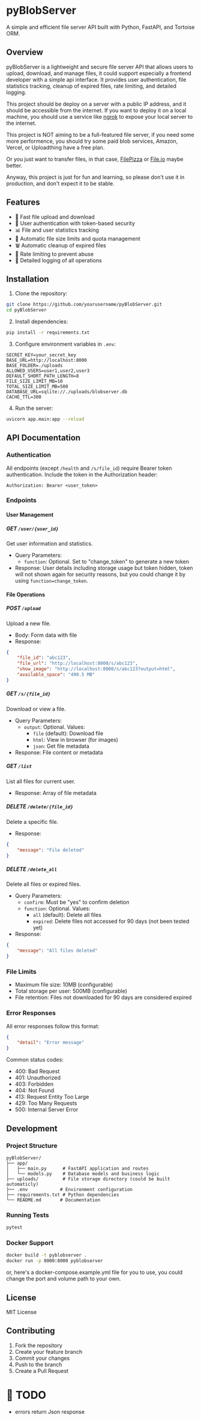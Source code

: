 # pyBlobServer

A simple and efficient file server API built with Python, FastAPI, and Tortoise ORM.

## Overview

pyBlobServer is a lightweight and secure file server API that allows users to upload, download, and manage files, it could support especially a frontend developer with a simple api interface.  It provides user authentication, file statistics tracking, cleanup of expired files, rate limiting, and detailed logging.

This project should be deploy on a server with a public IP address, and it should be accessible from the internet. If you want to deploy it on a local machine, you should use a service like [ngrok](https://ngrok.com/) to expose your local server to the internet.

This project is NOT aiming to be a full-featured file server, if you need some more performence, you should try some paid blob services, Amazon, Vercel, or Uploadthing have a free plan.

Or you just want to transfer files, in that case, [FilePizza](https://github.com/kernc/filepizza) or [File.io](https://file.io/) maybe better.

Anyway, this project is just for fun and learning, so please don't use it in production, and don't expect it to be stable.

## Features

- 🚀 Fast file upload and download
- 🔐 User authentication with token-based security
- 📊 File and user statistics tracking
- 💾 Automatic file size limits and quota management
- 🗑️ Automatic cleanup of expired files
- 🎯 Rate limiting to prevent abuse
- 📝 Detailed logging of all operations

## Installation

1. Clone the repository:
```bash
git clone https://github.com/yourusername/pyBlobServer.git
cd pyBlobServer
```

2. Install dependencies:
```bash
pip install -r requirements.txt
```

3. Configure environment variables in `.env`:
```env
SECRET_KEY=your_secret_key
BASE_URL=http://localhost:8000
BASE_FOLDER=./uploads
ALLOWED_USERS=user1,user2,user3
DEFAULT_SHORT_PATH_LENGTH=8
FILE_SIZE_LIMIT_MB=10
TOTAL_SIZE_LIMIT_MB=500
DATABASE_URL=sqlite://./uploads/blobserver.db
CACHE_TTL=300
```

4. Run the server:
```bash
uvicorn app.main:app --reload
```

## API Documentation

### Authentication

All endpoints (except `/health` and `/s/file_id`) require Bearer token authentication. Include the token in the Authorization header:
```
Authorization: Bearer <user_token>
```

### Endpoints

#### User Management

##### GET `/user/{user_id}`
Get user information and statistics.
- Query Parameters:
  - `function`: Optional. Set to "change_token" to generate a new token
- Response: User details including storage usage but token hidden, token will not shown again for security reasons, but you could change it by using `function=change_token`.

#### File Operations

##### POST `/upload`
Upload a new file.
- Body: Form data with file
- Response:
```json
{
    "file_id": "abc123",
    "file_url": "http://localhost:8000/s/abc123",
    "show_image": "http://localhost:8000/s/abc123?output=html",
    "available_space": "490.5 MB"
}
```

##### GET `/s/{file_id}`
Download or view a file.
- Query Parameters:
  - `output`: Optional. Values:
    - `file` (default): Download file
    - `html`: View in browser (for images)
    - `json`: Get file metadata
- Response: File content or metadata

##### GET `/list`
List all files for current user.
- Response: Array of file metadata

##### DELETE `/delete/{file_id}`
Delete a specific file.
- Response:
```json
{
    "message": "File deleted"
}
```

##### DELETE `/delete_all`
Delete all files or expired files.
- Query Parameters:
  - `confirm`: Must be "yes" to confirm deletion
  - `function`: Optional. Values:
    - `all` (default): Delete all files
    - `expired`: Delete files not accessed for 90 days (not been tested yet)
- Response:
```json
{
    "message": "All files deleted"
}
```

### File Limits

- Maximum file size: 10MB (configurable)
- Total storage per user: 500MB (configurable)
- File retention: Files not downloaded for 90 days are considered expired

### Error Responses

All error responses follow this format:
```json
{
    "detail": "Error message"
}
```

Common status codes:
- 400: Bad Request
- 401: Unauthorized
- 403: Forbidden
- 404: Not Found
- 413: Request Entity Too Large
- 429: Too Many Requests
- 500: Internal Server Error

## Development

### Project Structure
```
pyBlobServer/
├── app/
│   ├── main.py      # FastAPI application and routes
│   └── models.py    # Database models and business logic
├── uploads/         # File storage directory (could be built automaticly)
├── .env            # Environment configuration
├── requirements.txt # Python dependencies
└── README.md       # Documentation
```

### Running Tests
```bash
pytest
```

### Docker Support
```bash
docker build -t pyblobserver .
docker run -p 8000:8000 pyblobserver
```
or, here's a docker-compose.example.yml file for you to use, you could change the port and volume path to your own.

## License

MIT License

## Contributing

1. Fork the repository
2. Create your feature branch
3. Commit your changes
4. Push to the branch
5. Create a Pull Request

# 📝 TODO

- errors return Json response